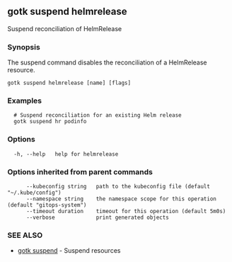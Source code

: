## gotk suspend helmrelease

Suspend reconciliation of HelmRelease

### Synopsis

The suspend command disables the reconciliation of a HelmRelease resource.

```
gotk suspend helmrelease [name] [flags]
```

### Examples

```
  # Suspend reconciliation for an existing Helm release
  gotk suspend hr podinfo

```

### Options

```
  -h, --help   help for helmrelease
```

### Options inherited from parent commands

```
      --kubeconfig string   path to the kubeconfig file (default "~/.kube/config")
      --namespace string    the namespace scope for this operation (default "gitops-system")
      --timeout duration    timeout for this operation (default 5m0s)
      --verbose             print generated objects
```

### SEE ALSO

* [gotk suspend](gotk_suspend.md)	 - Suspend resources

